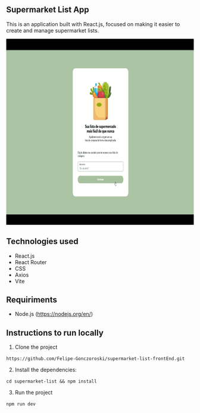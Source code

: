 ## Supermarket List App

This is an application built with React.js, focused on making it easier to create and manage supermarket lists.

<p>
<img height="500" src="https://github.com/Felipe-Gonczoroski/supermarket-list-frontEnd/blob/master/public/images/Demo.gif" alt="Supermarket List Demo"/>
</p>

## Technologies used

- React.js
- React Router
- CSS
- Axios
- Vite

## Requiriments

- Node.js (https://nodejs.org/en/)

## Instructions to run locally

1. Clone the project

```
https://github.com/Felipe-Gonczoroski/supermarket-list-frontEnd.git
```

2. Install the dependencies:

```
cd supermarket-list && npm install
```

3. Run the project

```
npm run dev
```
